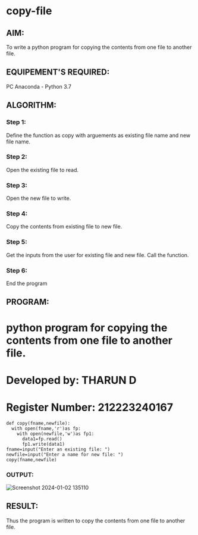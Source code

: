 # copy-file
## AIM:
To write a python program for copying the contents from one file to another file.
## EQUIPEMENT'S REQUIRED: 
PC
Anaconda - Python 3.7
## ALGORITHM: 
### Step 1:
Define the function as copy with arguements as existing file name and new file name.

### Step 2: 
Open the existing file to read.
 
### Step 3: 
Open the new file to write.

### Step 4:  
Copy the contents from existing file to new file.

### Step 5: 
Get the inputs from the user for existing file and new file. Call the function.

### Step 6: 
End the program 

## PROGRAM:
# python program for copying the contents from one file to another file.
# Developed by: THARUN D
# Register Number: 212223240167
~~~
def copy(fname,newfile):
  with open(fname,'r')as fp:
    with open(newfile,'w')as fp1:
      data1=fp.read()
      fp1.write(data1)
fname=input("Enter an existing file: ")
newfile=input("Enter a name for new file: ")
copy(fname,newfile)
~~~

### OUTPUT:
![Screenshot 2024-01-02 135110](https://github.com/AkilaMohan/copy-file/assets/144871537/a4773b1a-cd00-495b-835f-72364307e6a9)



## RESULT:
Thus the program is written to copy the contents from one file to another file.
